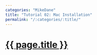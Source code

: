 ```yaml
---
categories: "MikeDane"
title: "Tutorial 02: Mac Installation"
permalink: "/:categories/:title/"
---
```


# [{{ page.title }}](https://youtu.be/WhrU9m82Wm8)


